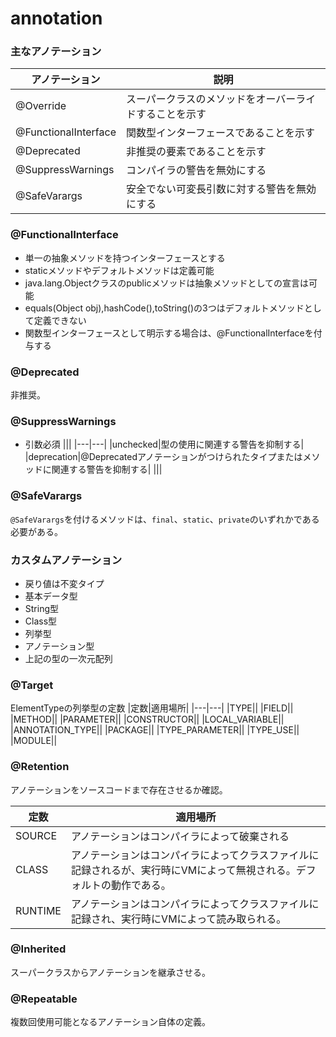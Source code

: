 # annotation


### 主なアノテーション

|アノテーション|説明|
|---|---|
|@Override|スーパークラスのメソッドをオーバーライドすることを示す|
|@FunctionalInterface|関数型インターフェースであることを示す|
|@Deprecated|非推奨の要素であることを示す|
|@SuppressWarnings|コンパイラの警告を無効にする|
|@SafeVarargs|安全でない可変長引数に対する警告を無効にする|


### @FunctionalInterface
- 単一の抽象メソッドを持つインターフェースとする
- staticメソッドやデフォルトメソッドは定義可能
- java.lang.Objectクラスのpublicメソッドは抽象メソッドとしての宣言は可能
- equals(Object obj),hashCode(),toString()の3つはデフォルトメソッドとして定義できない
- 関数型インターフェースとして明示する場合は、@FunctionalInterfaceを付与する

### @Deprecated
非推奨。

### @SuppressWarnings
- 引数必須
|||
|---|---|
|unchecked|型の使用に関連する警告を抑制する|
|deprecation|@Deprecatedアノテーションがつけられたタイプまたはメソッドに関連する警告を抑制する|
|||

### @SafeVarargs
`@SafeVarargs`を付けるメソッドは、`final`、`static`、`private`のいずれかである必要がある。

### カスタムアノテーション
- 戻り値は不変タイプ
- 基本データ型
- String型
- Class型
- 列挙型
- アノテーション型
- 上記の型の一次元配列

### @Target

ElementTypeの列挙型の定数
|定数|適用場所|
|---|---|
|TYPE||
|FIELD||
|METHOD||
|PARAMETER||
|CONSTRUCTOR||
|LOCAL_VARIABLE||
|ANNOTATION_TYPE||
|PACKAGE||
|TYPE_PARAMETER||
|TYPE_USE||
|MODULE||

### @Retention
アノテーションをソースコードまで存在させるか確認。

|定数|適用場所|
|---|---|
|SOURCE|アノテーションはコンパイラによって破棄される|
|CLASS|アノテーションはコンパイラによってクラスファイルに記録されるが、実行時にVMによって無視される。デフォルトの動作である。|
|RUNTIME|アノテーションはコンパイラによってクラスファイルに記録され、実行時にVMによって読み取られる。|

### @Inherited
スーパークラスからアノテーションを継承させる。

### @Repeatable
複数回使用可能となるアノテーション自体の定義。
